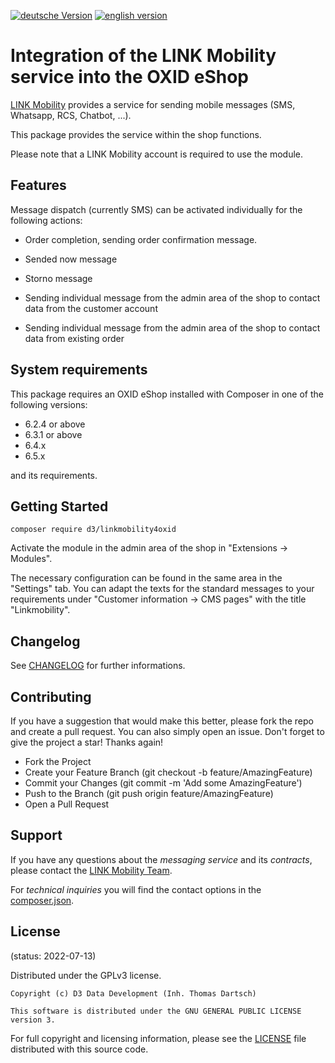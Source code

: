 [![deutsche Version](https://logos.oxidmodule.com/de2_xs.svg)](README.md)
[![english version](https://logos.oxidmodule.com/en2_xs.svg)](README.en.md)

# Integration of the LINK Mobility service into the OXID eShop

[LINK Mobility](https://www.linkmobility.de/) provides a service for sending mobile messages (SMS, Whatsapp, RCS, Chatbot, ...).

This package provides the service within the shop functions.

Please note that a LINK Mobility account is required to use the module.

## Features

Message dispatch (currently SMS) can be activated individually for the following actions:

- Order completion, sending order confirmation message.
- Sended now message
- Storno message

- Sending individual message from the admin area of the shop to contact data from the customer account
- Sending individual message from the admin area of the shop to contact data from existing order

## System requirements

This package requires an OXID eShop installed with Composer in one of the following versions:

- 6.2.4 or above
- 6.3.1 or above
- 6.4.x
- 6.5.x

and its requirements.

## Getting Started

```
composer require d3/linkmobility4oxid
```

Activate the module in the admin area of the shop in "Extensions -> Modules".

The necessary configuration can be found in the same area in the "Settings" tab. You can adapt the texts for the standard messages to your requirements under "Customer information -> CMS pages" with the title "Linkmobility".

## Changelog

See [CHANGELOG](CHANGELOG.md) for further informations.

## Contributing

If you have a suggestion that would make this better, please fork the repo and create a pull request. You can also simply open an issue. Don't forget to give the project a star! Thanks again!

- Fork the Project
- Create your Feature Branch (git checkout -b feature/AmazingFeature)
- Commit your Changes (git commit -m 'Add some AmazingFeature')
- Push to the Branch (git push origin feature/AmazingFeature)
- Open a Pull Request

## Support

If you have any questions about the *messaging service* and its *contracts*, please contact the [LINK Mobility Team](https://www.linkmobility.de/kontakt).

For *technical inquiries* you will find the contact options in the [composer.json](composer.json).

## License
(status: 2022-07-13)

Distributed under the GPLv3 license.

```
Copyright (c) D3 Data Development (Inh. Thomas Dartsch)

This software is distributed under the GNU GENERAL PUBLIC LICENSE version 3.
```

For full copyright and licensing information, please see the [LICENSE](LICENSE.md) file distributed with this source code.